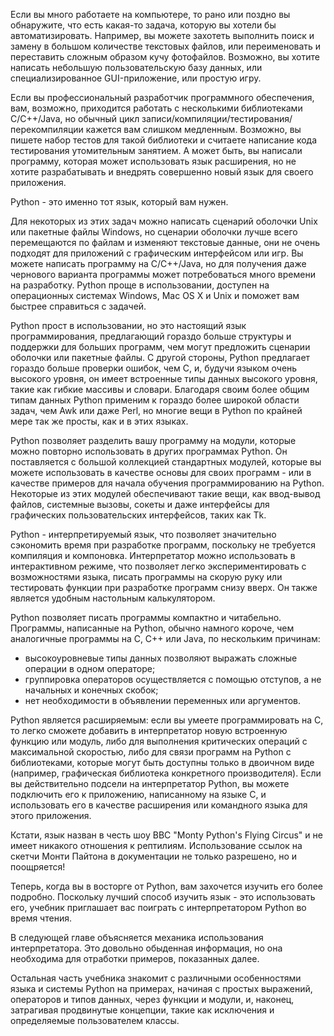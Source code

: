 Если вы много работаете на компьютере, то рано или поздно вы обнаружите, что есть какая-то задача, которую вы хотели бы автоматизировать. Например, вы можете захотеть выполнить поиск и замену в большом количестве текстовых файлов, или переименовать и переставить сложным образом кучу фотофайлов. Возможно, вы хотите написать небольшую пользовательскую базу данных, или специализированное GUI-приложение, или простую игру.

Если вы профессиональный разработчик программного обеспечения, вам, возможно, приходится работать с несколькими библиотеками C/C++/Java, но обычный цикл записи/компиляции/тестирования/перекомпиляции кажется вам слишком медленным. Возможно, вы пишете набор тестов для такой библиотеки и считаете написание кода тестирования утомительным занятием. А может быть, вы написали программу, которая может использовать язык расширения, но не хотите разрабатывать и внедрять совершенно новый язык для своего приложения.

Python - это именно тот язык, который вам нужен.

Для некоторых из этих задач можно написать сценарий оболочки Unix или пакетные файлы Windows, но сценарии оболочки лучше всего перемещаются по файлам и изменяют текстовые данные, они не очень подходят для приложений с графическим интерфейсом или игр. Вы можете написать программу на C/C++/Java, но для получения даже чернового варианта программы может потребоваться много времени на разработку. Python проще в использовании, доступен на операционных системах Windows, Mac OS X и Unix и поможет вам быстрее справиться с задачей.

Python прост в использовании, но это настоящий язык программирования, предлагающий гораздо больше структуры и поддержки для больших программ, чем могут предложить сценарии оболочки или пакетные файлы. С другой стороны, Python предлагает гораздо больше проверки ошибок, чем C, и, будучи языком очень высокого уровня, он имеет встроенные типы данных высокого уровня, такие как гибкие массивы и словари. Благодаря своим более общим типам данных Python применим к гораздо более широкой области задач, чем Awk или даже Perl, но многие вещи в Python по крайней мере так же просты, как и в этих языках.

Python позволяет разделить вашу программу на модули, которые можно повторно использовать в других программах Python. Он поставляется с большой коллекцией стандартных модулей, которые вы можете использовать в качестве основы для своих программ - или в качестве примеров для начала обучения программированию на Python. Некоторые из этих модулей обеспечивают такие вещи, как ввод-вывод файлов, системные вызовы, сокеты и даже интерфейсы для графических пользовательских интерфейсов, таких как Tk.

Python - интерпретируемый язык, что позволяет значительно сэкономить время при разработке программ, поскольку не требуется компиляция и компоновка. Интерпретатор можно использовать в интерактивном режиме, что позволяет легко экспериментировать с возможностями языка, писать программы на скорую руку или тестировать функции при разработке программ снизу вверх. Он также является удобным настольным калькулятором.

Python позволяет писать программы компактно и читабельно. Программы, написанные на Python, обычно намного короче, чем аналогичные программы на C, C++ или Java, по нескольким причинам:

* высокоуровневые типы данных позволяют выражать сложные операции в одном операторе;
* группировка операторов осуществляется с помощью отступов, а не начальных и конечных скобок;
* нет необходимости в объявлении переменных или аргументов.

Python является расширяемым: если вы умеете программировать на C, то легко сможете добавить в интерпретатор новую встроенную функцию или модуль, либо для выполнения критических операций с максимальной скоростью, либо для связи программ на Python с библиотеками, которые могут быть доступны только в двоичном виде (например, графическая библиотека конкретного производителя). Если вы действительно подсели на интерпретатор Python, вы можете подключить его к приложению, написанному на языке C, и использовать его в качестве расширения или командного языка для этого приложения.

Кстати, язык назван в честь шоу BBC "Monty Python's Flying Circus" и не имеет никакого отношения к рептилиям. Использование ссылок на скетчи Монти Пайтона в документации не только разрешено, но и поощряется!

Теперь, когда вы в восторге от Python, вам захочется изучить его более подробно. Поскольку лучший способ изучить язык - это использовать его, учебник приглашает вас поиграть с интерпретатором Python во время чтения.

В следующей главе объясняется механика использования интерпретатора. Это довольно обыденная информация, но она необходима для отработки примеров, показанных далее.

Остальная часть учебника знакомит с различными особенностями языка и системы Python на примерах, начиная с простых выражений, операторов и типов данных, через функции и модули, и, наконец, затрагивая продвинутые концепции, такие как исключения и определяемые пользователем классы.
